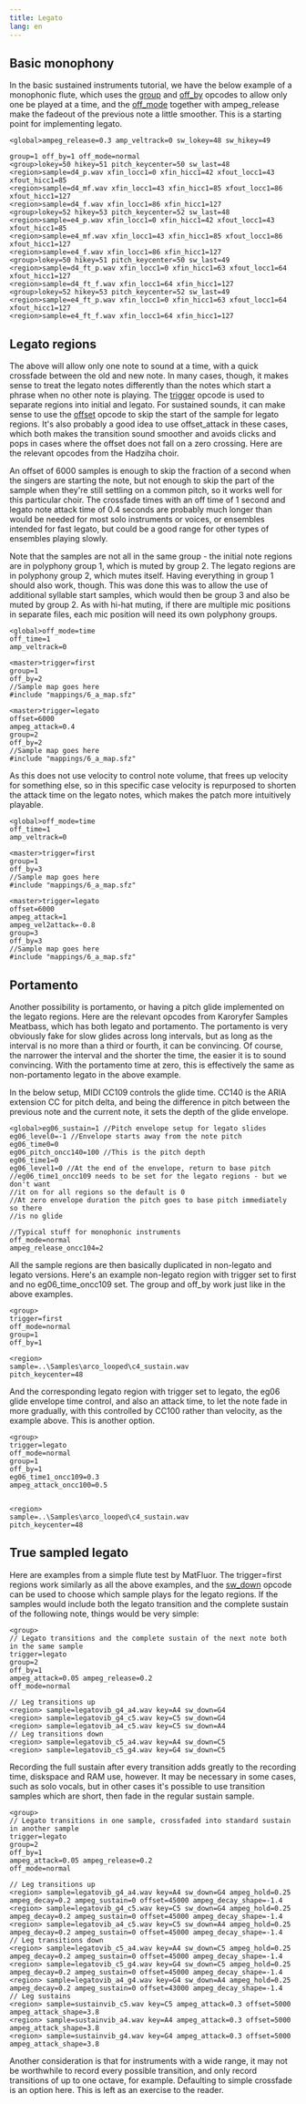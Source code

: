 ```yaml
---
title: Legato
lang: en
---
```


## Basic monophony

In the basic sustained instruments
tutorial, we have the below example of a monophonic flute, which uses the
[group]() and [off_by]() opcodes to allow only one be played at a time, and the [off_mode]()
together with ampeg_release make the fadeout of the previous note a little
smoother. This is a starting point for implementing legato.

```
<global>ampeg_release=0.3 amp_veltrack=0 sw_lokey=48 sw_hikey=49

group=1 off_by=1 off_mode=normal
<group>lokey=50 hikey=51 pitch_keycenter=50 sw_last=48
<region>sample=d4_p.wav xfin_locc1=0 xfin_hicc1=42 xfout_locc1=43 xfout_hicc1=85
<region>sample=d4_mf.wav xfin_locc1=43 xfin_hicc1=85 xfout_locc1=86 xfout_hicc1=127
<region>sample=d4_f.wav xfin_locc1=86 xfin_hicc1=127
<group>lokey=52 hikey=53 pitch_keycenter=52 sw_last=48
<region>sample=e4_p.wav xfin_locc1=0 xfin_hicc1=42 xfout_locc1=43 xfout_hicc1=85
<region>sample=e4_mf.wav xfin_locc1=43 xfin_hicc1=85 xfout_locc1=86 xfout_hicc1=127
<region>sample=e4_f.wav xfin_locc1=86 xfin_hicc1=127
<group>lokey=50 hikey=51 pitch_keycenter=50 sw_last=49
<region>sample=d4_ft_p.wav xfin_locc1=0 xfin_hicc1=63 xfout_locc1=64 xfout_hicc1=127
<region>sample=d4_ft_f.wav xfin_locc1=64 xfin_hicc1=127
<group>lokey=52 hikey=53 pitch_keycenter=52 sw_last=49
<region>sample=e4_ft_p.wav xfin_locc1=0 xfin_hicc1=63 xfout_locc1=64 xfout_hicc1=127
<region>sample=e4_ft_f.wav xfin_locc1=64 xfin_hicc1=127
```

## Legato regions

The above will allow only one note to sound at a time, with a quick crossfade between
the old and new note. In many cases, though, it makes sense to treat the legato notes
differently than the notes which start a phrase when no other note is playing. The
[trigger]() opcode is used to separate regions into initial and legato. For
sustained sounds, it can make sense to use the [offset]() opcode to skip the start
of the sample for legato regions. It's also probably a good idea to use offset_attack
in these cases, which both makes the transition sound smoother and avoids clicks and
pops in cases where the offset does not fall on a zero crossing. Here are the relevant
opcodes from the Hadziha choir.

An offset of 6000 samples is enough to skip the fraction of a second when the singers
are starting the note, but not enough to skip the part of the sample when they're still
settling on a common pitch, so it works well for this particular choir. The crossfade
times with an off time of 1 second and legato note attack time of 0.4 seconds are
probably much longer than would be needed for most solo instruments or voices, or
ensembles intended for fast legato, but could be a good range for other types of
ensembles playing slowly.

Note that the samples are not all in the same group - the initial note regions are in
polyphony group 1, which is muted by group 2. The legato regions are in polyphony
group 2, which mutes itself. Having everything in group 1 should also work, though.
This was done this was to allow the use of additional syllable start samples, which
would then be group 3 and also be muted by group 2. As with hi-hat muting, if there
are multiple mic positions in separate files, each mic position will need its own
polyphony groups.

```
<global>off_mode=time
off_time=1
amp_veltrack=0

<master>trigger=first
group=1
off_by=2
//Sample map goes here
#include "mappings/6_a_map.sfz"

<master>trigger=legato
offset=6000
ampeg_attack=0.4
group=2
off_by=2
//Sample map goes here
#include "mappings/6_a_map.sfz"
```

As this does not use velocity to control note volume, that frees up velocity for
something else, so in this specific case velocity is repurposed to shorten the
attack time on the legato notes, which makes the patch more intuitively playable.

```
<global>off_mode=time
off_time=1
amp_veltrack=0

<master>trigger=first
group=1
off_by=3
//Sample map goes here
#include "mappings/6_a_map.sfz"

<master>trigger=legato
offset=6000
ampeg_attack=1
ampeg_vel2attack=-0.8
group=3
off_by=3
//Sample map goes here
#include "mappings/6_a_map.sfz"
```

## Portamento

Another possibility is portamento, or having a pitch glide implemented on the
legato regions. Here are the relevant opcodes from Karoryfer Samples
Meatbass, which has both legato and portamento. The portamento is
very obviously fake for slow glides across long intervals, but as long as the
interval is no more than a third or fourth, it can be convincing. Of course, the
narrower the interval and the shorter the time, the easier it is to sound
convincing. With the portamento time at zero, this is effectively the same as
non-portamento legato in the above example.

In the below setup, MIDI CC109 controls the glide time.
CC140 is the ARIA extension CC for pitch
delta, and being the difference in pitch between the previous note and the
current note, it sets the depth of the glide envelope.

```
<global>eg06_sustain=1 //Pitch envelope setup for legato slides
eg06_level0=-1 //Envelope starts away from the note pitch
eg06_time0=0
eg06_pitch_oncc140=100 //This is the pitch depth
eg06_time1=0
eg06_level1=0 //At the end of the envelope, return to base pitch
//eg06_time1_oncc109 needs to be set for the legato regions - but we don't want
//it on for all regions so the default is 0
//At zero envelope duration the pitch goes to base pitch immediately so there
//is no glide

//Typical stuff for monophonic instruments
off_mode=normal
ampeg_release_oncc104=2
```

All the sample regions are then basically duplicated in non-legato and legato
versions. Here's an example non-legato region with trigger
set to first and no eg06_time_oncc109 set. The group and off_by work just like
in the above examples.

```
<group>
trigger=first
off_mode=normal
group=1
off_by=1

<region>
sample=..\Samples\arco_looped\c4_sustain.wav
pitch_keycenter=48
```

And the corresponding legato region with trigger set to legato, the eg06 glide
envelope time control, and also an attack time, to let the note fade in
more gradually, with this controlled by CC100 rather than velocity, as the
example above. This is another option.

```
<group>
trigger=legato
off_mode=normal
group=1
off_by=1
eg06_time1_oncc109=0.3
ampeg_attack_oncc100=0.5


<region>
sample=..\Samples\arco_looped\c4_sustain.wav
pitch_keycenter=48
```

## True sampled legato

Here are examples from a simple flute test by MatFluor. The trigger=first regions
work similarly as all the above examples, and the [sw_down]() opcode can be used
to choose which sample plays for the legato regions. If the samples would include
both the legato transition and the complete sustain of the following note, things
would be very simple:

```
<group>
// Legato transitions and the complete sustain of the next note both in the same sample
trigger=legato
group=2
off_by=1
ampeg_attack=0.05 ampeg_release=0.2
off_mode=normal

// Leg transitions up
<region> sample=legatovib_g4_a4.wav key=A4 sw_down=G4
<region> sample=legatovib_g4_c5.wav key=C5 sw_down=G4
<region> sample=legatovib_a4_c5.wav key=C5 sw_down=A4
// Leg transitions down
<region> sample=legatovib_c5_a4.wav key=A4 sw_down=C5
<region> sample=legatovib_c5_g4.wav key=G4 sw_down=C5
```

Recording the full sustain after every transition adds greatly to the recording
time, diskspace and RAM use, however. It may be necessary in some cases, such as
solo vocals, but in other cases it's possible to use transition samples which
are short, then fade in the regular sustain sample.

```
<group>
// Legato transitions in one sample, crossfaded into standard sustain in another sample
trigger=legato
group=2
off_by=1
ampeg_attack=0.05 ampeg_release=0.2
off_mode=normal

// Leg transitions up
<region> sample=legatovib_g4_a4.wav key=A4 sw_down=G4 ampeg_hold=0.25 ampeg_decay=0.2 ampeg_sustain=0 offset=45000 ampeg_decay_shape=-1.4
<region> sample=legatovib_g4_c5.wav key=C5 sw_down=G4 ampeg_hold=0.25 ampeg_decay=0.2 ampeg_sustain=0 offset=45000 ampeg_decay_shape=-1.4
<region> sample=legatovib_a4_c5.wav key=C5 sw_down=A4 ampeg_hold=0.25 ampeg_decay=0.2 ampeg_sustain=0 offset=45000 ampeg_decay_shape=-1.4
// Leg transitions down
<region> sample=legatovib_c5_a4.wav key=A4 sw_down=C5 ampeg_hold=0.25 ampeg_decay=0.2 ampeg_sustain=0 offset=45000 ampeg_decay_shape=-1.4
<region> sample=legatovib_c5_g4.wav key=G4 sw_down=C5 ampeg_hold=0.25 ampeg_decay=0.2 ampeg_sustain=0 offset=45000 ampeg_decay_shape=-1.4
<region> sample=legatovib_a4_g4.wav key=G4 sw_down=A4 ampeg_hold=0.25 ampeg_decay=0.2 ampeg_sustain=0 offset=43000 ampeg_decay_shape=-1.4
// Leg sustains
<region> sample=sustainvib_c5.wav key=C5 ampeg_attack=0.3 offset=5000 ampeg_attack_shape=3.8
<region> sample=sustainvib_a4.wav key=A4 ampeg_attack=0.3 offset=5000 ampeg_attack_shape=3.8
<region> sample=sustainvib_g4.wav key=G4 ampeg_attack=0.3 offset=5000 ampeg_attack_shape=3.8
```

Another consideration is that for instruments with a wide range, it may not be worthwhile
to record every possible transition, and only record transitions of up to one octave, for
example. Defaulting to simple crossfade is an option here. This is left as an exercise to
the reader.
